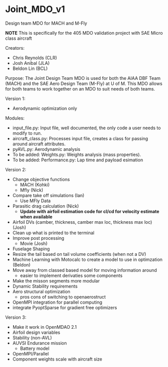 # Joint_MDO_v1
Design team MDO for MACH and M-Fly

**NOTE** This is specifically for the 405 MDO validation project with SAE Micro class aircraft

Creators:
- Chris Reynolds (CLR)
- Josh Anibal (JLA)
- Beldon Lin (BCL)

Purpose: The Joint Design Team MDO is used for both the AIAA DBF Team (MACH) and the SAE Aero Design Team (M-Fly) at U of M. 
This MDO allows for both teams to work together on an MDO to suit needs of both teams.


Version 1:
- Aerodynamic optimization only 

Modules:
- input_file.py: Input file, well documented, the only code a user needs to modify to run.
- aircraft_class.py: Processes input file, creates a class for passing around aircraft attributes.
- pyAVL.py: Aerodynamic analysis
- To be added: Weights.py: Weights analysis (mass properties).
- To be added: Performance.py: Lap time and payload esimation



Version 2:


- Change objective functions
	- MACH (Kohki)
	- Mfly (Nick)
- Compare take off simulations (Ian)
	- Use MFly Data
- Parasitic drag calculation (Nick)
	- **Update with airfoil estimation code for cl/cd for velocity estimate when available**
- Airfoil DVs (camber, thickness, camber max loc, thickness max loc) (Josh)
- Clean up what is printed to the terminal 
- Improve post processing
	- Movie (Josh)
- Fuselage Shaping
- Resize the tail based on tail volume coefficients (when not a DV)
- Machine Learning with Motocalc to create a model to use in optimzation (Beldon)
- Move away from classed based model for moving information around 
	- easier to implement derivaties some components
- Make the misson segments more modular 
- Dynamic Stability requirements 
- Aero structural optimization 
	- pros cons of switching to openaerostruct 
- OpenMPI integration for parallel computing 
- integrate PyoptSparse for gradient free optimizers 

Version 3:
- Make it work in OpenMDAO 2.1
- Airfoil design variables
- Stability (non-AVL)
- AUVSI Endurance mission
	- Battery model
- OpenMPI/Parallel
- Component weights scale with aircraft size



